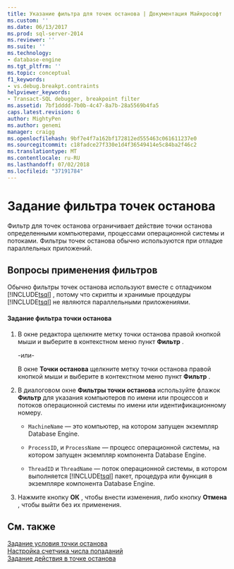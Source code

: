 ```yaml
---
title: Указание фильтра для точек останова | Документация Майкрософт
ms.custom: ''
ms.date: 06/13/2017
ms.prod: sql-server-2014
ms.reviewer: ''
ms.suite: ''
ms.technology:
- database-engine
ms.tgt_pltfrm: ''
ms.topic: conceptual
f1_keywords:
- vs.debug.breakpt.contraints
helpviewer_keywords:
- Transact-SQL debugger, breakpoint filter
ms.assetid: 7bf1dddd-7b0b-4c47-8a7b-28a5569b4fa5
caps.latest.revision: 6
author: MightyPen
ms.author: genemi
manager: craigg
ms.openlocfilehash: 9bf7e4f7a162bf172812ed555463c061611237e0
ms.sourcegitcommit: c18fadce27f330e1d4f36549414e5c84ba2f46c2
ms.translationtype: MT
ms.contentlocale: ru-RU
ms.lasthandoff: 07/02/2018
ms.locfileid: "37191784"
---
```

# <a name="specify-a-breakpoint-filter"></a>Задание фильтра точек останова
  Фильтр для точек останова ограничивает действие точки останова определенными компьютерами, процессами операционной системы и потоками. Фильтры точек останова обычно используются при отладке параллельных приложений.  
  
##  <a name="BKMK_ActionConsiderations"></a> Вопросы применения фильтров  
 Обычно фильтры точек останова используют вместе с отладчиком [!INCLUDE[tsql](../../includes/tsql-md.md)] , потому что скрипты и хранимые процедуры [!INCLUDE[tsql](../../includes/tsql-md.md)] не являются параллельными приложениями.  
  
#### <a name="to-specify-a-breakpoint-filter"></a>Задание фильтра точки останова  
  
1.  В окне редактора щелкните метку точки останова правой кнопкой мыши и выберите в контекстном меню пункт **Фильтр** .  
  
     -или-  
  
     В окне **Точки останова** щелкните метку точки останова правой кнопкой мыши и выберите в контекстном меню пункт **Фильтр** .  
  
2.  В диалоговом окне **Фильтры точки останова** используйте флажок **Фильтр** для указания компьютеров по имени или процессов и потоков операционной системы по имени или идентификационному номеру.  
  
    -   `MachineName` — это компьютер, на котором запущен экземпляр Database Engine.  
  
    -   `ProcessID`, и `ProcessName` — процесс операционной системы, на котором запущен экземпляр компонента Database Engine.  
  
    -   `ThreadID` и `ThreadName` — поток операционной системы, в котором выполняется [!INCLUDE[tsql](../../includes/tsql-md.md)] пакет, процедура или функция в экземпляре компонента Database Engine.  
  
3.  Нажмите кнопку **ОК** , чтобы внести изменения, либо кнопку **Отмена** , чтобы выйти без их применения.  
  
## <a name="see-also"></a>См. также  
 [Задание условия точки останова](specify-a-breakpoint-condition.md)   
 [Настройка счетчика числа попаданий](specify-a-hit-count.md)   
 [Задание действия в точке останова](specify-a-breakpoint-action.md)  
  
  
